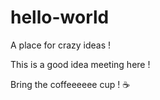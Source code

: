 # hello-world
A place for crazy ideas !

This is a good idea meeting here ! 

Bring the coffeeeeee cup !
☕️
